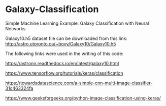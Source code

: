 # Galaxy-Classification
Simple Machine Learning Example: Galaxy Classification with Neural Networks

Galaxy10.h5 dataset file can be downloaded from this link: http://astro.utoronto.ca/~bovy/Galaxy10/Galaxy10.h5

The following links were used in the writing of this code:

https://astronn.readthedocs.io/en/latest/galaxy10.html

https://www.tensorflow.org/tutorials/keras/classification

https://towardsdatascience.com/a-simple-cnn-multi-image-classifier-31c463324fa

https://www.geeksforgeeks.org/python-image-classification-using-keras/
